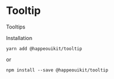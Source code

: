 # Tooltip

Tooltips

Installation

    yarn add @happeouikit/tooltip

or 

    npm install --save @happeouikit/tooltip
